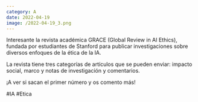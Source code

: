 ```yaml
--- 
category: A 
date: 2022-04-19 
image: /2022-04-19_3.png 
--- 
```


Interesante la revista académica GRACE (Global Review in AI Ethics), fundada por estudiantes de Stanford para publicar investigaciones sobre diversos enfoques de la ética de la IA.

La revista tiene tres categorías de artículos que se pueden enviar: impacto social, marco y notas de investigación y comentarios.

¡A ver si sacan el primer número y os comento más!

#IA #Etica